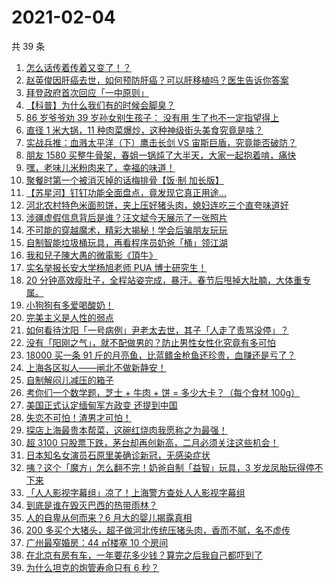 # 2021-02-04

共 39 条

<!-- BEGIN -->
<!-- 最后更新时间 Thu Feb 04 2021 23:08:14 GMT+0800 (CST) -->

1. [怎么话传着传着又变了！？](https://www.zhihu.com/zvideo/1340739685681872896)
2. [赵英俊因肝癌去世，如何预防肝癌？可以肝移植吗？医生告诉你答案](https://www.zhihu.com/zvideo/1340648247287758848)
3. [拜登政府首次回应「一中原则」](https://www.zhihu.com/zvideo/1340585111608270848)
4. [【科普】为什么我们有的时候会脚臭？](https://www.zhihu.com/zvideo/1340693623009193984)
5. [86 岁爷爷劝 39 岁孙女别生孩子： 没有用
   生了也不一定指望得上](https://www.zhihu.com/zvideo/1340619686455853056)
6. [直径 1 米大锅，11
   种肉菜爆炒，这种神级街头美食究竟是啥？](https://www.zhihu.com/zvideo/1340747567454425088)
7. [实战兵推：血溅太平洋（下）鹰击长剑 VS
   宙斯巨盾，究竟能否破防？](https://www.zhihu.com/zvideo/1340643409434939394)
8. [朋友 1580
   买整牛骨架，春姐一锅炖了大半天，大家一起抱着啃，痛快](https://www.zhihu.com/zvideo/1340255399702892544)
9. [嘿，老味儿米粉肉来了，幸福的味道！](https://www.zhihu.com/zvideo/1340713644255088640)
10. [聚餐时第一个被消灭掉的话梅排骨【饭·制 加长版】](https://www.zhihu.com/zvideo/1340760054295875584)
11. [【苏星河】钉钉功能全面盘点，竟发现它真正用途…](https://www.zhihu.com/zvideo/1340626952026329088)
12. [河北农村特色米面煎饼，夹上压好猪头肉，媳妇连吃三个直夸味道好](https://www.zhihu.com/zvideo/1340600760602652672)
13. [涉疆虚假信息背后是谁？汪文斌今天展示了一张照片](https://www.zhihu.com/zvideo/1340762704714403840)
14. [不可能的穿越魔术，精彩大揭秘！学会后骗朋友玩玩](https://www.zhihu.com/zvideo/1340281464693518336)
15. [自制智能垃圾桶玩具，再看程序员奶爸「桶」领江湖](https://www.zhihu.com/zvideo/1340628991649300480)
16. [我和兒子陳大愚的微電影《頂牛》](https://www.zhihu.com/zvideo/1340283076916850688)
17. [实名举报长安大学杨旭老师 PUA 博士研究生！](https://www.zhihu.com/zvideo/1340375543242551297)
18. [20
    分钟高效瘦肚子，全程站姿完成，暴汗。春节后甩掉大肚腩，大体重专属。](https://www.zhihu.com/zvideo/1340334149312339968)
19. [小狗狗有多爱喝酸奶！](https://www.zhihu.com/zvideo/1340362330010529792)
20. [完美主义是人性的弱点](https://www.zhihu.com/zvideo/1339961880186621952)
21. [如何看待沈阳「一号病例」尹老太去世，其子「人走了责骂没停」？](https://www.zhihu.com/zvideo/1340360264819163136)
22. [没有「阳刚之气」，就不配做男的？防止男性女性化究竟有多可怕](https://www.zhihu.com/zvideo/1340241151375335425)
23. [18000 买一条 91
    斤的月亮鱼，比蓝鳍金枪鱼还珍贵，血赚还是亏了？](https://www.zhihu.com/zvideo/1339348775576604672)
24. [上海各区拟人——闸北不做新静安！](https://www.zhihu.com/zvideo/1340314065332396032)
25. [自制解闷儿减压的箱子](https://www.zhihu.com/zvideo/1340361719521271808)
26. [考你们一个数学题，芝士 + 牛肉 + 饼 = 多少大卡？（每个食材
    100g）](https://www.zhihu.com/zvideo/1340376001394688001)
27. [美国正式认定缅甸军方政变 还提到中国](https://www.zhihu.com/zvideo/1340341665987543040)
28. [失恋不可怕！渣男才可怕！](https://www.zhihu.com/zvideo/1340432449998929920)
29. [探店上海最贵本帮菜，这碗红烧肉我愿称之为最强！](https://www.zhihu.com/zvideo/1340339125979947008)
30. [超 3100
    只股票下跌，茅台却再创新高，二月必须关注这些机会！](https://www.zhihu.com/zvideo/1340404337990860800)
31. [日本知名女演员石原里美确诊新冠，无感染症状](https://www.zhihu.com/zvideo/1340348255222312960)
32. [咦？这个「魔方」怎么翻不完！奶爸自制「益智」玩具，3
    岁龙凤胎玩得停不下来](https://www.zhihu.com/zvideo/1338448962236129280)
33. [「人人影视字幕组」凉了！上海警方查处人人影视字幕组](https://www.zhihu.com/zvideo/1340312438642802690)
34. [到底是谁在毁灭巴西的热带雨林？](https://www.zhihu.com/zvideo/1340382532857200640)
35. [人的自卑从何而来？6 月大的婴儿揭露真相](https://www.zhihu.com/zvideo/1339646925046452224)
36. [200
    多买个大猪头，超子做河北传统压猪头肉，香而不腻，名不虚传](https://www.zhihu.com/zvideo/1340236242601148416)
37. [广州最窄婚房：44 ㎡楼塞 10 个房间](https://www.zhihu.com/zvideo/1339937895273213952)
38. [在北京有房有车，一年要花多少钱？算完之后我自己都吓到了](https://www.zhihu.com/zvideo/1339672423986352128)
39. [为什么坦克的炮管寿命只有 6 秒？](https://www.zhihu.com/zvideo/1339346402532061184)

<!-- END -->
